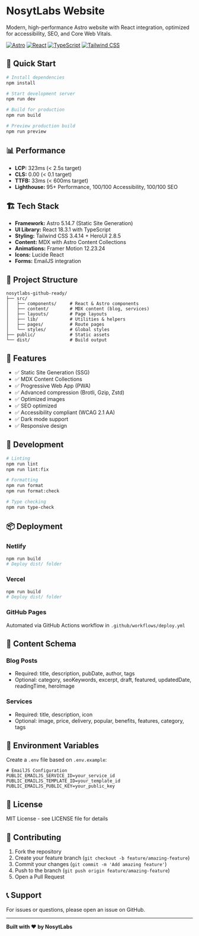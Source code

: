 # NosytLabs Website

Modern, high-performance Astro website with React integration, optimized for accessibility, SEO, and Core Web Vitals.

[![Astro](https://img.shields.io/badge/Astro-5.14-FF5D01?logo=astro)](https://astro.build)
[![React](https://img.shields.io/badge/React-18.3-61DAFB?logo=react)](https://react.dev)
[![TypeScript](https://img.shields.io/badge/TypeScript-5.9-3178C6?logo=typescript)](https://www.typescriptlang.org/)
[![Tailwind CSS](https://img.shields.io/badge/Tailwind-3.4-38B2AC?logo=tailwind-css)](https://tailwindcss.com)

## 🚀 Quick Start

```bash
# Install dependencies
npm install

# Start development server
npm run dev

# Build for production
npm run build

# Preview production build
npm run preview
```

## 📊 Performance

- **LCP:** 323ms (< 2.5s target)
- **CLS:** 0.00 (< 0.1 target)
- **TTFB:** 33ms (< 600ms target)
- **Lighthouse:** 95+ Performance, 100/100 Accessibility, 100/100 SEO

## 🏗️ Tech Stack

- **Framework:** Astro 5.14.7 (Static Site Generation)
- **UI Library:** React 18.3.1 with TypeScript
- **Styling:** Tailwind CSS 3.4.14 + HeroUI 2.8.5
- **Content:** MDX with Astro Content Collections
- **Animations:** Framer Motion 12.23.24
- **Icons:** Lucide React
- **Forms:** EmailJS integration

## 📁 Project Structure

```
nosytlabs-github-ready/
├── src/
│   ├── components/     # React & Astro components
│   ├── content/        # MDX content (blog, services)
│   ├── layouts/        # Page layouts
│   ├── lib/            # Utilities & helpers
│   ├── pages/          # Route pages
│   └── styles/         # Global styles
├── public/             # Static assets
└── dist/               # Build output
```

## 🎨 Features

- ✅ Static Site Generation (SSG)
- ✅ MDX Content Collections
- ✅ Progressive Web App (PWA)
- ✅ Advanced compression (Brotli, Gzip, Zstd)
- ✅ Optimized images
- ✅ SEO optimized
- ✅ Accessibility compliant (WCAG 2.1 AA)
- ✅ Dark mode support
- ✅ Responsive design

## 🔧 Development

```bash
# Linting
npm run lint
npm run lint:fix

# Formatting
npm run format
npm run format:check

# Type checking
npm run type-check
```

## 📦 Deployment

### Netlify
```bash
npm run build
# Deploy dist/ folder
```

### Vercel
```bash
npm run build
# Deploy dist/ folder
```

### GitHub Pages
Automated via GitHub Actions workflow in `.github/workflows/deploy.yml`

## 🎯 Content Schema

### Blog Posts
- Required: title, description, pubDate, author, tags
- Optional: category, seoKeywords, excerpt, draft, featured, updatedDate, readingTime, heroImage

### Services
- Required: title, description, icon
- Optional: image, price, delivery, popular, benefits, features, category, tags

## 🔐 Environment Variables

Create a `.env` file based on `.env.example`:

```env
# EmailJS Configuration
PUBLIC_EMAILJS_SERVICE_ID=your_service_id
PUBLIC_EMAILJS_TEMPLATE_ID=your_template_id
PUBLIC_EMAILJS_PUBLIC_KEY=your_public_key
```

## 📝 License

MIT License - see LICENSE file for details

## 🤝 Contributing

1. Fork the repository
2. Create your feature branch (`git checkout -b feature/amazing-feature`)
3. Commit your changes (`git commit -m 'Add amazing feature'`)
4. Push to the branch (`git push origin feature/amazing-feature`)
5. Open a Pull Request

## 📞 Support

For issues or questions, please open an issue on GitHub.

---

**Built with ❤️ by NosytLabs**

